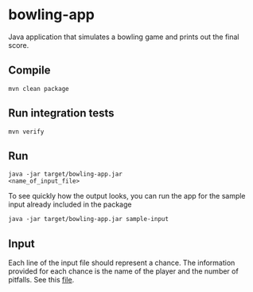 # bowling-app
Java application that simulates a bowling game and prints out the final score.

## Compile
`mvn clean package`

## Run integration tests
`mvn verify`

## Run
  <code>java -jar target/bowling-app.jar <name_of_input_file></code>
<p>To see quickly how the output looks, you can run the app for the sample input already included in the package</p>
  <code>java -jar target/bowling-app.jar sample-input</code>

## Input
Each line of the input file should represent a chance. The information provided for each chance is the name of the player and the number of pitfalls. See this [file](https://github.com/thelmagali/bowling-app/blob/master/src/main/resources/sample-input).

